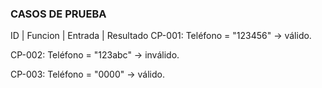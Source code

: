### CASOS DE PRUEBA
ID     | Funcion |  Entrada | Resultado
CP-001: Teléfono = "123456" → válido.

CP-002: Teléfono = "123abc" → inválido.

CP-003: Teléfono = "0000" → válido.